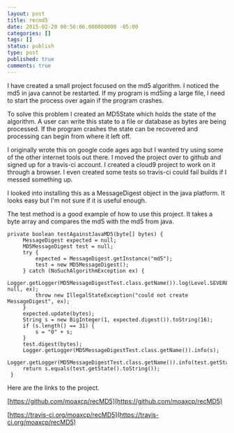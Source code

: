 ```yaml
---
layout: post
title: recmd5
date: 2015-02-20 00:56:06.000000000 -05:00
categories: []
tags: []
status: publish
type: post
published: true
comments: true
---
```

I have created a small project focused on the md5 algorithm. I noticed the md5 in java cannot be restarted. If my
program is md5ing a large file, I need to start the process over again if the program crashes.

To solve this problem I created an MD5State which holds the state of the algorithm. A user can write this state to a
file or database as bytes are being processed. If the program crashes the state can be recovered and processing can
begin from where it left off.

I originally wrote this on google code ages ago but I wanted try using some of the other internet tools out there. I
moved the project over to github and signed up for a travis-ci account. I created a cloud9 project to work on it
through a browser. I even created some tests so travis-ci could fail builds if I messed something up.

I looked into installing this as a MessageDigest object in the java platform. It looks easy but I'm not sure if it is
useful enough.

The test method is a good example of how to use this project. It takes a byte array and compares the md5 with the md5
from java.

```
private boolean testAgainstJavaMD5(byte[] bytes) {
     MessageDigest expected = null;
     MD5MessageDigest test = null;
     try {
         expected = MessageDigest.getInstance("md5");
         test = new MD5MessageDigest();
     } catch (NoSuchAlgorithmException ex) {
         Logger.getLogger(MD5MessageDigestTest.class.getName()).log(Level.SEVERE, null, ex);
         throw new IllegalStateException("could not create MessageDigest", ex);
     }
     expected.update(bytes);
     String s = new BigInteger(1, expected.digest()).toString(16);
     if (s.length() == 31) {
         s = "0" + s;
     }
     test.digest(bytes);
     Logger.getLogger(MD5MessageDigestTest.class.getName()).info(s);
     Logger.getLogger(MD5MessageDigestTest.class.getName()).info(test.getState().toString());
     return s.equals(test.getState().toString());
 }
 ```

Here are the links to the project.

[https://github.com/moaxcp/recMD5](https://github.com/moaxcp/recMD5)

[https://travis-ci.org/moaxcp/recMD5](https://travis-ci.org/moaxcp/recMD5)
